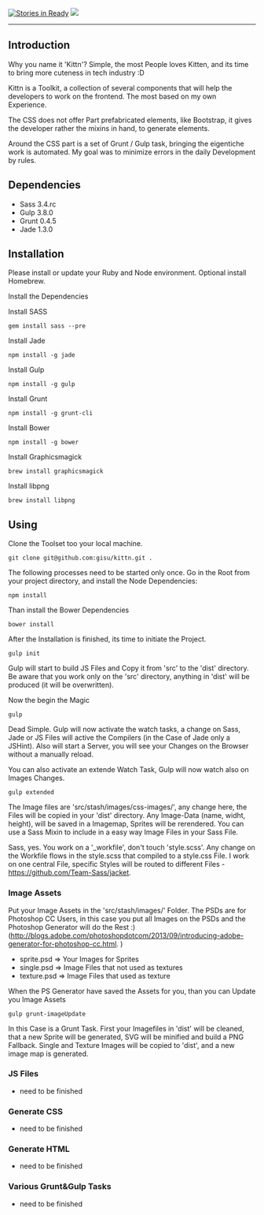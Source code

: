 [![Stories in Ready](https://badge.waffle.io/gisu/kittn.png?label=ready&title=Ready)](https://waffle.io/gisu/kittn)
![](https://cloud.githubusercontent.com/assets/442468/3564677/85e7f014-0a93-11e4-93b7-95137d7cf008.png)

----

## Introduction

Why you name it 'Kittn'? Simple, the most People loves Kitten, and its time to bring more cuteness in tech industry :D

Kittn is a Toolkit, a collection of several components that will help the developers to work on the frontend. The most based on my own Experience.

The CSS does not offer Part prefabricated elements, like Bootstrap, it gives the developer rather the mixins in hand, to generate elements.

Around the CSS part is a set of Grunt / Gulp task, bringing the eigentiche work is automated. My goal was to minimize errors in the daily Development by rules.

## Dependencies

- Sass 3.4.rc
- Gulp 3.8.0
- Grunt 0.4.5
- Jade 1.3.0


## Installation

Please install or update your Ruby and Node environment. Optional install Homebrew.

Install the Dependencies

Install SASS
```shell
gem install sass --pre
```

Install Jade
```shell
npm install -g jade
```

Install Gulp
```shell
npm install -g gulp
```

Install Grunt
```shell
npm install -g grunt-cli
```

Install Bower
```shell
npm install -g bower
```

Install Graphicsmagick
```shell
brew install graphicsmagick
```

Install libpng
```shell
brew install libpng
```

## Using
Clone the Toolset too your local machine.
```shell
git clone git@github.com:gisu/kittn.git .
```

The following processes need to be started only once. Go in the Root from your project directory, and install the Node Dependencies:

```shell
npm install
```

Than install the Bower Dependencies
```shell
bower install
```

After the Installation is finished, its time to initiate the Project.

```shell
gulp init
```

Gulp will start to build JS Files and Copy it from 'src' to the 'dist' directory. Be aware that you work only on the 'src' directory, anything in 'dist' will be produced (it will be overwritten).

Now the begin the Magic

```shell
gulp
```

Dead Simple. Gulp will now activate the watch tasks, a change on Sass, Jade or JS Files will active the Compilers (in the Case of Jade only a JSHint). Also will start a Server, you will see your Changes on the Browser without a manually reload.

You can also activate an extende Watch Task, Gulp will now watch also on Images Changes.

```shell
gulp extended
```

The Image files are 'src/stash/images/css-images/', any change here, the Files will be copied in your 'dist' directory. Any Image-Data (name, widht, height), will be saved in a Imagemap, Sprites will be rerendered. You can use a Sass Mixin to include in a easy way Image Files in your Sass File.

Sass, yes. You work on a '_workfile', don't touch 'style.scss'. Any change on the Workfile flows in the style.scss that compiled to a style.css File. I work on one central File, specific Styles will be routed to different Files - https://github.com/Team-Sass/jacket.

### Image Assets
Put your Image Assets in the 'src/stash/images/' Folder. The PSDs are for Photoshop CC Users, in this case you put all Images on the PSDs and the Photoshop Generator will do the Rest :) (http://blogs.adobe.com/photoshopdotcom/2013/09/introducing-adobe-generator-for-photoshop-cc.html. )

- sprite.psd => Your Images for Sprites
- single.psd => Image Files that not used as textures
- texture.psd => Image Files that used as texture

When the PS Generator have saved the Assets for you, than you can Update you Image Assets

```shell
gulp grunt-imageUpdate
```

In this Case is a Grunt Task. First your Imagefiles in 'dist' will be cleaned, that a new Sprite will be generated, SVG will be minified and build a PNG Fallback. Single and Texture Images will be copied to 'dist', and a new image map is generated.

### JS Files
- need to be finished

### Generate CSS
- need to be finished

### Generate HTML
- need to be finished

### Various Grunt&Gulp Tasks
- need to be finished
